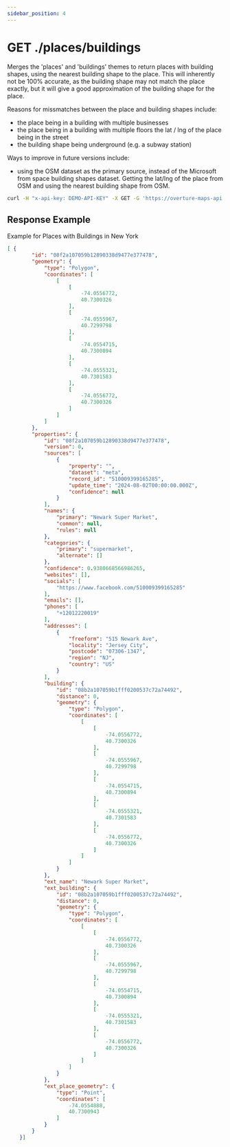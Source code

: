 ```yaml
---
sidebar_position: 4
---
```


# GET ./places/buildings

Merges the 'places' and 'buildings' themes to return places with building shapes, using the nearest building shape to the place. This will inherently not be 100% accurate, as the building shape may not match the place exactly, but it will give a good approximation of the building shape for the place.

Reasons for missmatches between the place and building shapes include:
- the place being in a building with multiple businesses
- the place being in a building with multiple floors
the lat / lng of the place being in the street
- the building shape being underground (e.g. a subway station)

Ways to improve in future versions include:
- using the OSM dataset as the primary source, instead of the Microsoft from space building shapes dataset. Getting the lat/lng of the place from OSM and using the nearest building shape from OSM.

```bash
curl -H "x-api-key: DEMO-API-KEY" -X GET -G 'https://overture-maps-api.thatapicompany.com/places/buildings?lat=40.7128&lng=-74.006&radius=1000&categories=cafe'
```


## Response Example

Example for Places with Buildings in New York

```JSON
[ {
        "id": "08f2a107059b12890338d9477e377478",
        "geometry": {
            "type": "Polygon",
            "coordinates": [
                [
                    [
                        -74.0556772,
                        40.7300326
                    ],
                    [
                        -74.0555967,
                        40.7299798
                    ],
                    [
                        -74.0554715,
                        40.7300894
                    ],
                    [
                        -74.0555321,
                        40.7301583
                    ],
                    [
                        -74.0556772,
                        40.7300326
                    ]
                ]
            ]
        },
        "properties": {
            "id": "08f2a107059b12890338d9477e377478",
            "version": 0,
            "sources": [
                {
                    "property": "",
                    "dataset": "meta",
                    "record_id": "510009399165285",
                    "update_time": "2024-08-02T00:00:00.000Z",
                    "confidence": null
                }
            ],
            "names": {
                "primary": "Newark Super Market",
                "common": null,
                "rules": null
            },
            "categories": {
                "primary": "supermarket",
                "alternate": []
            },
            "confidence": 0.9380668566986265,
            "websites": [],
            "socials": [
                "https://www.facebook.com/510009399165285"
            ],
            "emails": [],
            "phones": [
                "+12012220019"
            ],
            "addresses": [
                {
                    "freeform": "515 Newark Ave",
                    "locality": "Jersey City",
                    "postcode": "07306-1347",
                    "region": "NJ",
                    "country": "US"
                }
            ],
            "building": {
                "id": "08b2a107059b1fff0200537c72a74492",
                "distance": 0,
                "geometry": {
                    "type": "Polygon",
                    "coordinates": [
                        [
                            [
                                -74.0556772,
                                40.7300326
                            ],
                            [
                                -74.0555967,
                                40.7299798
                            ],
                            [
                                -74.0554715,
                                40.7300894
                            ],
                            [
                                -74.0555321,
                                40.7301583
                            ],
                            [
                                -74.0556772,
                                40.7300326
                            ]
                        ]
                    ]
                }
            },
            "ext_name": "Newark Super Market",
            "ext_building": {
                "id": "08b2a107059b1fff0200537c72a74492",
                "distance": 0,
                "geometry": {
                    "type": "Polygon",
                    "coordinates": [
                        [
                            [
                                -74.0556772,
                                40.7300326
                            ],
                            [
                                -74.0555967,
                                40.7299798
                            ],
                            [
                                -74.0554715,
                                40.7300894
                            ],
                            [
                                -74.0555321,
                                40.7301583
                            ],
                            [
                                -74.0556772,
                                40.7300326
                            ]
                        ]
                    ]
                }
            },
            "ext_place_geometry": {
                "type": "Point",
                "coordinates": [
                    -74.0554888,
                    40.7300943
                ]
            }
        }
    }]
```
